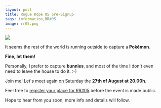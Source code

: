 ```yaml
---
layout: post
title: Rogue Rope 05 pre-Signup
tags: information,RR#05
image: rr05.png
---
```


![]({{site.url}}/assets/img/lVTYMmP.jpg)

It seems the rest of the world is running outside to capture a **Pokémon**.

**Fine, let them!**

Personally, I prefer to capture **bunnies**, and most of the time I don't even need to leave the house to do it. :-)

Join me! Let's meet again on Saturday the **27th of August at 20.00h**.

Feel free to [register your place for RR#05](https://goo.gl/forms/isBnxWJAKDKApXhU2) before the event is made public.

Hope to hear from you soon, more info and details will follow.
